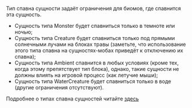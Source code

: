 Тип спавна сущности задаёт ограничения для биомов, где спавнится эта сущность.

* Сущность типа Monster будет спавниться только в темноте или ночью;
* Сущность типа Creature будет спавниться только под прямыми солнечными лучами на блоках травы (заметьте, что
  использование этого типа спавна на сущностях-мобах приведёт к отключению их спавна);
* Сущность типа Ambient спавнится в любых условиях (кроме тех, когда этому препятствует тип блока), однако, такие
  сущности не должны влиять на игровой процесс (как летучие мыши);
* Сущность типа WaterCreature будет спавниться только в воде (другие ограничения отсутствуют).

Подробнее о типах спавна сущностей читайте [здесь](https://mcreator.net/wiki/mob-spawning-parameters)